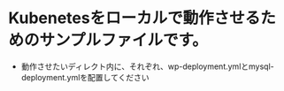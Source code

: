 # Kubenetesをローカルで動作させるためのサンプルファイルです。
- 動作させたいディレクト内に、それぞれ、wp-deployment.ymlとmysql-deployment.ymlを配置してください
